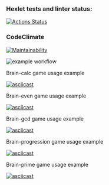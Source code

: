 ### Hexlet tests and linter status:
[![Actions Status](https://github.com/SpaceDenika/frontend-project-lvl1/workflows/hexlet-check/badge.svg)](https://github.com/SpaceDenika/frontend-project-lvl1/actions)

### CodeClimate
[![Maintainability](https://api.codeclimate.com/v1/badges/a99a88d28ad37a79dbf6/maintainability)](https://codeclimate.com/github/codeclimate/codeclimate/maintainability)

![example workflow](https://github.com/SpaceDenika/frontend-project-lvl1/actions/workflows/makefile.yml/badge.svg)

Brain-calc game usage example

[![asciicast](https://asciinema.org/a/6li39y18yLlDPyUvY4v6m2eDS.svg)](https://asciinema.org/a/6li39y18yLlDPyUvY4v6m2eDS)

Brain-even game usage example

[![asciicast](https://asciinema.org/a/EAkGOn09F9vIgehfDNOP1GZHo.svg)](https://asciinema.org/a/EAkGOn09F9vIgehfDNOP1GZHo)

Brain-gcd game usage example

[![asciicast](https://asciinema.org/a/40AkL6wwN91LTS5jqTeZwnhht.svg)](https://asciinema.org/a/40AkL6wwN91LTS5jqTeZwnhht)

Brain-progression game usage example

[![asciicast](https://asciinema.org/a/C4PYjsYL4mjsAXcLQNmcRDSPH.svg)](https://asciinema.org/a/C4PYjsYL4mjsAXcLQNmcRDSPH)

Brain-prime game usage example

[![asciicast](https://asciinema.org/a/RsoEfoMCurz0egfUQ1egdvSVg.svg)](https://asciinema.org/a/RsoEfoMCurz0egfUQ1egdvSVg)